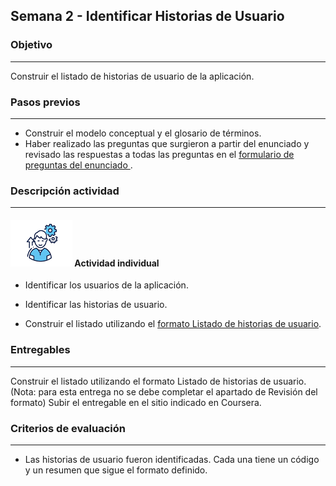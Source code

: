 ## Semana 2 - Identificar Historias de Usuario

### Objetivo

---
Construir el listado de historias de usuario de la aplicación. 

### Pasos previos

 ---
* Construir el modelo conceptual y el glosario de términos.
* Haber realizado las preguntas que surgieron a partir del enunciado y revisado las respuestas a todas las preguntas en el [formulario de preguntas del enunciado ](https://forms.office.com/Pages/ResponsePage.aspx?id=fAS9-kj_KkmLu4-YufucyvZ7CtW1qa1Avs-Qs6q-HpNUMVJEOEVOTjJWR1JBSzg4RURQTTVVV0c2Ui4u).

### Descripción actividad

---
#### ![](./../../assets/images/individuo.png) Actividad individual


* Identificar los usuarios de la aplicación. 

* Identificar las historias de usuario. 

* Construir el listado utilizando el [formato Listado de historias de usuario](MT1PEA-FM-ListadoHU.md). 



### Entregables

---
Construir el listado utilizando el formato Listado de historias de usuario. (Nota:  para esta entrega no se debe completar el apartado de Revisión del formato) 
Subir el entregable en el sitio indicado en Coursera. 

### Criterios de evaluación

---

* Las historias de usuario fueron identificadas. Cada una tiene un código y un resumen que sigue el formato definido. 
 
